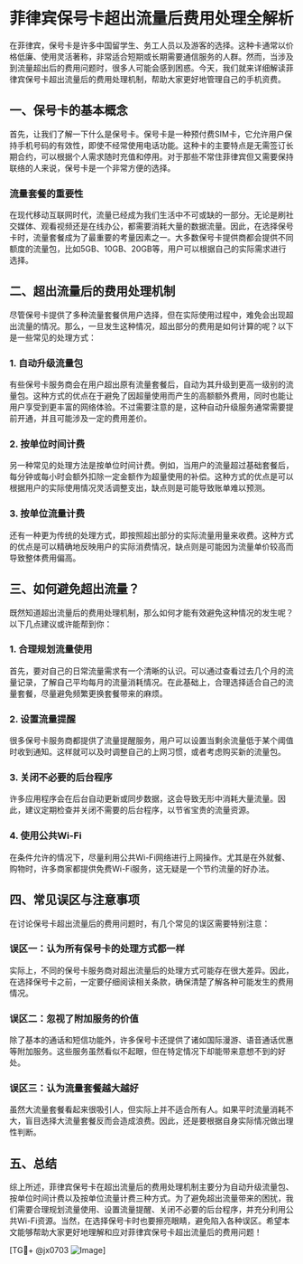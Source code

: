# 菲律宾保号卡超出流量后费用处理全解析

在菲律宾，保号卡是许多中国留学生、务工人员以及游客的选择。这种卡通常以价格低廉、使用灵活著称，非常适合短期或长期需要通信服务的人群。然而，当涉及到流量超出后的费用问题时，很多人可能会感到困惑。今天，我们就来详细解读菲律宾保号卡超出流量后的费用处理机制，帮助大家更好地管理自己的手机资费。

## 一、保号卡的基本概念

首先，让我们了解一下什么是保号卡。保号卡是一种预付费SIM卡，它允许用户保持手机号码的有效性，即使不经常使用电话功能。这种卡的主要特点是无需签订长期合约，可以根据个人需求随时充值和停用。对于那些不常住菲律宾但又需要保持联络的人来说，保号卡是一个非常方便的选择。

### 流量套餐的重要性

在现代移动互联网时代，流量已经成为我们生活中不可或缺的一部分。无论是刷社交媒体、观看视频还是在线办公，都需要消耗大量的数据流量。因此，在选择保号卡时，流量套餐成为了最重要的考量因素之一。大多数保号卡提供商都会提供不同额度的流量包，比如5GB、10GB、20GB等，用户可以根据自己的实际需求进行选择。

## 二、超出流量后的费用处理机制

尽管保号卡提供了多种流量套餐供用户选择，但在实际使用过程中，难免会出现超出流量的情况。那么，一旦发生这种情况，超出部分的费用是如何计算的呢？以下是一些常见的处理方式：

### 1. 自动升级流量包

有些保号卡服务商会在用户超出原有流量套餐后，自动为其升级到更高一级别的流量包。这种方式的优点在于避免了因超量使用而产生的高额额外费用，同时也能让用户享受到更丰富的网络体验。不过需要注意的是，这种自动升级服务通常需要提前开通，并且可能涉及一定的费用差价。

### 2. 按单位时间计费

另一种常见的处理方法是按单位时间计费。例如，当用户的流量超过基础套餐后，每分钟或每小时会额外扣除一定金额作为超量使用的补偿。这种方式的优点是可以根据用户的实际使用情况灵活调整支出，缺点则是可能导致账单难以预测。

### 3. 按单位流量计费

还有一种更为传统的处理方式，即按照超出部分的实际流量用量来收费。这种方式的优点是可以精确地反映用户的实际消费情况，缺点则是可能因为流量单价较高而导致整体费用偏高。

## 三、如何避免超出流量？

既然知道超出流量后的费用处理机制，那么如何才能有效避免这种情况的发生呢？以下几点建议或许能帮到你：

### 1. 合理规划流量使用

首先，要对自己的日常流量需求有一个清晰的认识。可以通过查看过去几个月的流量记录，了解自己平均每月的流量消耗情况。在此基础上，合理选择适合自己的流量套餐，尽量避免频繁更换套餐带来的麻烦。

### 2. 设置流量提醒

很多保号卡服务商都提供了流量提醒服务，用户可以设置当剩余流量低于某个阈值时收到通知。这样就可以及时调整自己的上网习惯，或者考虑购买新的流量包。

### 3. 关闭不必要的后台程序

许多应用程序会在后台自动更新或同步数据，这会导致无形中消耗大量流量。因此，建议定期检查并关闭不需要的后台程序，以节省宝贵的流量资源。

### 4. 使用公共Wi-Fi

在条件允许的情况下，尽量利用公共Wi-Fi网络进行上网操作。尤其是在外就餐、购物时，许多商家都提供免费Wi-Fi服务，这无疑是一个节约流量的好办法。

## 四、常见误区与注意事项

在讨论保号卡超出流量后的费用问题时，有几个常见的误区需要特别注意：

### 误区一：认为所有保号卡的处理方式都一样

实际上，不同的保号卡服务商对超出流量后的处理方式可能存在很大差异。因此，在选择保号卡之前，一定要仔细阅读相关条款，确保清楚了解各种可能发生的费用情况。

### 误区二：忽视了附加服务的价值

除了基本的通话和短信功能外，许多保号卡还提供了诸如国际漫游、语音通话优惠等附加服务。这些服务虽然看似不起眼，但在特定情况下却能带来意想不到的好处。

### 误区三：认为流量套餐越大越好

虽然大流量套餐看起来很吸引人，但实际上并不适合所有人。如果平时流量消耗不大，盲目选择大流量套餐反而会造成浪费。因此，还是要根据自身实际情况做出理性判断。

## 五、总结

综上所述，菲律宾保号卡在超出流量后的费用处理机制主要分为自动升级流量包、按单位时间计费以及按单位流量计费三种方式。为了避免超出流量带来的困扰，我们需要合理规划流量使用、设置流量提醒、关闭不必要的后台程序，并充分利用公共Wi-Fi资源。当然，在选择保号卡时也要擦亮眼睛，避免陷入各种误区。希望本文能够帮助大家更好地理解和应对菲律宾保号卡超出流量后的费用问题！

[TG💪+ @jx0703 ![Image](https://github.com/user-attachments/assets/dbca1d08-cadb-493c-b0ec-ad6f7a83f270)]